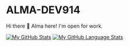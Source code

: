 # ALMA-DEV914
Hi there 👋 Alma here! I'm open for work.

[![My GitHub Stats](https://github-readme-stats.vercel.app/api/?username=alma-dev914&count_private=true&theme=tokyonight&showicons=true)]()
[![My GitHub Language Stats](https://github-readme-stats.vercel.app/api/top-langs/?username=alma-dev914&langs_count=5&theme=tokyonight)]()
